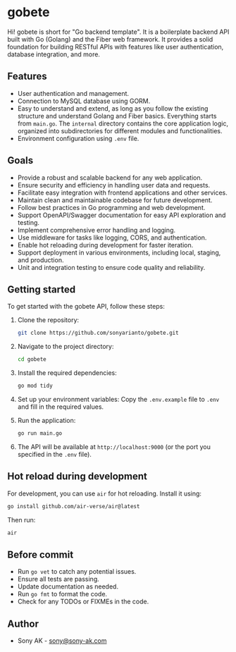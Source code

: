 # gobete

Hi! gobete is short for "Go backend template". It is a boilerplate backend API built with Go (Golang) and the Fiber web framework. It provides a solid foundation for building RESTful APIs with features like user authentication, database integration, and more.

## Features

- User authentication and management.
- Connection to MySQL database using GORM.
- Easy to understand and extend, as long as you follow the existing structure and understand Golang and Fiber basics. Everything starts from `main.go`. The `internal` directory contains the core application logic, organized into subdirectories for different modules and functionalities.
- Environment configuration using `.env` file.

## Goals
- Provide a robust and scalable backend for any web application.
- Ensure security and efficiency in handling user data and requests.
- Facilitate easy integration with frontend applications and other services.
- Maintain clean and maintainable codebase for future development.
- Follow best practices in Go programming and web development.
- Support OpenAPI/Swagger documentation for easy API exploration and testing.
- Implement comprehensive error handling and logging.
- Use middleware for tasks like logging, CORS, and authentication.
- Enable hot reloading during development for faster iteration.
- Support deployment in various environments, including local, staging, and production.
- Unit and integration testing to ensure code quality and reliability.

## Getting started

To get started with the gobete API, follow these steps:

1. Clone the repository:
   ```bash
   git clone https://github.com/sonyarianto/gobete.git
   ```

2. Navigate to the project directory:
   ```bash
   cd gobete
   ```

3. Install the required dependencies:
   ```bash
   go mod tidy
   ```

4. Set up your environment variables:
   Copy the `.env.example` file to `.env` and fill in the required values.

5. Run the application:
   ```bash
   go run main.go
   ```
6. The API will be available at `http://localhost:9000` (or the port you specified in the `.env` file).

## Hot reload during development
For development, you can use `air` for hot reloading. Install it using:
```bash
go install github.com/air-verse/air@latest
```
Then run:
```bash
air
```

## Before commit
- Run `go vet` to catch any potential issues.
- Ensure all tests are passing.
- Update documentation as needed.
- Run `go fmt` to format the code.
- Check for any TODOs or FIXMEs in the code.

## Author
- Sony AK - [sony@sony-ak.com](https://sony-ak.com)